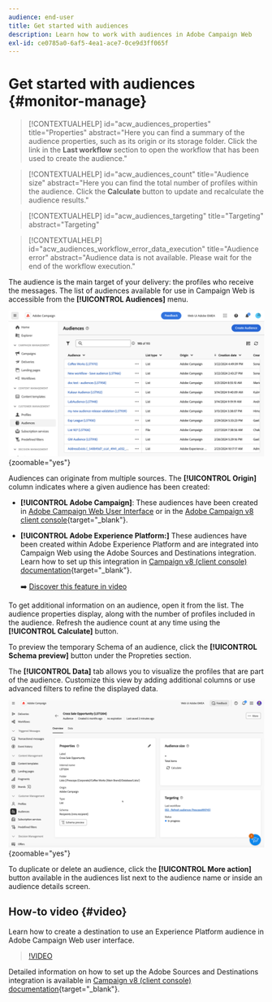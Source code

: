 ```yaml
---
audience: end-user
title: Get started with audiences
description: Learn how to work with audiences in Adobe Campaign Web
exl-id: ce0785a0-6af5-4ea1-ace7-0ce9d3ff065f
---
```

# Get started with audiences {#monitor-manage}

>[!CONTEXTUALHELP]
>id="acw_audiences_properties"
>title="Properties"
>abstract="Here you can find a summary of the audience properties, such as its origin or its storage folder. Click the link in the **Last workflow** section to open the workflow that has been used to create the audience."

>[!CONTEXTUALHELP]
>id="acw_audiences_count"
>title="Audience size"
>abstract="Here you can find the total number of profiles within the audience. Click the **Calculate** button to update and recalculate the audience results."

>[!CONTEXTUALHELP]
>id="acw_audiences_targeting"
>title="Targeting"
>abstract="Targeting"

>[!CONTEXTUALHELP]
>id="acw_audiences_workflow_error_data_execution"
>title="Audience error"
>abstract="Audience data is not available. Please wait for the end of the workflow execution."

The audience is the main target of your delivery: the profiles who receive the messages. The list of audiences available for use in Campaign Web is accessible from the **[!UICONTROL Audiences]** menu.

![Screenshot showing the list of audiences available in Campaign Web.](assets/audiences-list.png){zoomable="yes"}

Audiences can originate from multiple sources. The **[!UICONTROL Origin]** column indicates where a given audience has been created:

* **[!UICONTROL Adobe Campaign]**: These audiences have been created in [Adobe Campaign Web User Interface](create-audience.md) or in the [Adobe Campaign v8 client console](https://experienceleague.adobe.com/docs/campaign/campaign-v8/audience/create-audiences/create-audiences.html){target="_blank"}.

* **[!UICONTROL Adobe Experience Platform:]** These audiences have been created within Adobe Experience Platform and are integrated into Campaign Web using the Adobe Sources and Destinations integration. Learn how to set up this integration in [Campaign v8 (client console) documentation](https://experienceleague.adobe.com/docs/campaign/campaign-v8/connect/ac-aep/ac-aep.html){target="_blank"}.

    ➡️ [Discover this feature in video](#video) 

To get additional information on an audience, open it from the list. The audience properties display, along with the number of profiles included in the audience. Refresh the audience count at any time using the **[!UICONTROL Calculate]** button.

To preview the temporary Schema of an audience, click the **[!UICONTROL Schema preview]** button under the Propreties section. 

The **[!UICONTROL Data]** tab allows you to visualize the profiles that are part of the audience. Customize this view by adding additional columns or use advanced filters to refine the displayed data.

![Screenshot showing audience details, including profiles and customization options.](assets/audiences-details.png){zoomable="yes"}

To duplicate or delete an audience, click the **[!UICONTROL More action]** button available in the audiences list next to the audience name or inside an audience details screen.

## How-to video {#video}

Learn how to create a destination to use an Experience Platform audience in Adobe Campaign Web user interface.

>[!VIDEO](https://video.tv.adobe.com/v/3427635?quality=12)

Detailed information on how to set up the Adobe Sources and Destinations integration is available in [Campaign v8 (client console) documentation](https://experienceleague.adobe.com/docs/campaign/campaign-v8/connect/ac-aep/ac-aep.html){target="_blank"}.